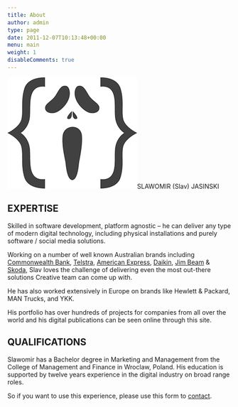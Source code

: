 ```yaml
---
title: About
author: admin
type: page
date: 2011-12-07T10:13:48+00:00
menu: main
weight: 1
disableComments: true
---
```

![logo](/images/2018/01/Coder-sm.png#right)SLAWOMIR (Slav) JASINSKI

## EXPERTISE  
Skilled in software development, platform agnostic &#8211; he can deliver any type of modern digital technology, including physical installations and purely software / social media solutions.

Working on a number of well known Australian brands including [Commonwealth Bank](https://www.commbank.com.au/), [Telstra](https://www.telstra.com.au/), [American Express](https://www.americanexpress.com/en-au/), [Daikin](https://www.daikin.com.au/), [Jim Beam](https://www.jimbeam.com/en-au/) & [Skoda](https://www.skoda.com.au/), Slav loves the challenge of delivering even the most out-there solutions Creative team can come up with. 

He has also worked extensively in Europe on brands like Hewlett & Packard, MAN Trucks, and YKK.

His portfolio has over hundreds of projects for companies from all over the world and his digital publications can be seen online through this site.

## QUALIFICATIONS  
Slawomir has a Bachelor degree in Marketing and Management from the College of Management and Finance in Wroclaw, Poland. His education is supported by twelve years experience in the digital industry on broad range roles.

So if you want to use this experience, please use this form to [contact](/contact).
